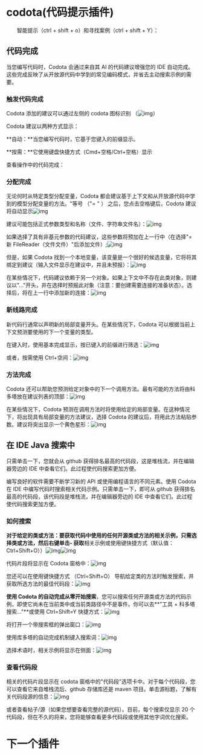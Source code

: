 # codota(代码提示插件)

  智能提示（ctrl + shift + o）和寻找案例（ctrl + shift + Y）：

[官方帮助文档（很详细）]: https://www.codota.com/user-guide/code-completions#triggering

## 代码完成

当您编写代码时，Codota 会通过来自其 AI 的代码建议增强您的 IDE 自动完成。这些完成反映了从开放源代码中学到的常见编码模式，并省去主动搜索示例的需要。

### 触发代码完成

Codota 添加的建议可以通过左侧的 codota 图标识别 （![img](https://d3ftmdkezac6rp.cloudfront.net/plugins/assets/favicon-32x32.705c05b3cbd38dbfabd1e0f93344b8a4.png)）

Codota 建议以两种方式显示：

**自动：**当您编写代码时，它基于您键入的前缀显示。

**按需：**它使用键盘快捷方式（Cmd+空格/Ctrl+空格）显示

查看操作中的代码完成：

### 分配完成

无论何时从特定类型分配变量，Codota 都会建议基于上下文和从开放源代码中学到的模型分配变量的方法。"等号 （"= " ） 之后，您点击空格键后，Codota 建议将自动显示![img](https://d3ftmdkezac6rp.cloudfront.net/plugins/assets/assignment-completions_01.5629eb0f24b9659b29e92fdfae9ec90f.png)

建议可能包括正式参数类型和名称（文件、字符串文件名）：![img](images/%E6%8F%92%E4%BB%B6%E4%BD%BF%E7%94%A8/assignment-completions_02.4c76662ebc91b3ce3aea6f3e3d317a02.png)

如果选择了具有非基元参数的代码建议，这些参数将预加在上一行中（在选择"=新 FileReader（文件文件）"后添加文件）;![img](https://d3ftmdkezac6rp.cloudfront.net/plugins/assets/assignment-completions_03.51eb314d580dde5b41b4623dfe39825f.png)

但是，如果 Codota 找到一个本地变量，该变量是一个很好的候选变量，它将将其绑定到建议（输入文件显示在建议中，并且未预报）：![img](images/%E6%8F%92%E4%BB%B6%E4%BD%BF%E7%94%A8/assignment-completions_04.8fc1eebbb0f265dc10c5d4d05af9321d.png)

在某些情况下，代码建议依赖于另一个对象。如果上下文中不存在此类对象，则建议以"..."开头，并在选择时预报此对象（注意：要创建需要连接的准备状态）。选择后，将在上一行中添加新的连接：![img](https://d3ftmdkezac6rp.cloudfront.net/plugins/assets/assignment-completions_05.7573b25f8368e9f3ed1169cc05743b23.png)

### 新线路完成

新代码行通常以声明新的局部变量开头。在某些情况下，Codota 可以根据当前上下文预测要使用的下一个变量的类型。

在键入时，使用基本完成显示，按已键入的前缀进行筛选：![img](images/%E6%8F%92%E4%BB%B6%E4%BD%BF%E7%94%A8/new-line-completions_01.6c83e7c1961c42fb93d07e0295496c9a.png)

或者，按需使用 Ctrl+空间：![img](https://d3ftmdkezac6rp.cloudfront.net/plugins/assets/new-line-completions_02.07cf8ed9ebb7decf97535ea1ea521474.png)

### 方法完成

Codota 还可以帮助您预测给定对象中的下一个调用方法。最有可能的方法将由科多塔放在建议列表的顶部：![img](https://d3ftmdkezac6rp.cloudfront.net/plugins/assets/method-completions_01.f5aa338015bb98c3af362343487a086a.png)

在某些情况下，Codota 预测在调用方法时将使用给定的局部变量。在这种情况下，将出现具有局部变量的方法建议，选择 Codota 的建议后，将用此方法粘贴参数。建议将突出显示一个黄色星形：![img](https://d3ftmdkezac6rp.cloudfront.net/plugins/assets/method-completions_02.6f43bfe1f52d9147a6388a569cab2313.png)

## 在 IDE Java 搜索中

只需单击一下，您就会从 github 获得排名最高的代码段，这是堆栈流，并在编辑器旁边的 IDE 中查看它们。此过程使代码搜索更加方便。

编写良好的软件需要不断学习新的 API 或使用编程语言的不同元素。使用 Codota 在 IDE 中编写代码时搜索相关代码示例。只需单击一下，即可从 github 获得排名最高的代码段，该代码段是堆栈流，并在编辑器旁边的 IDE 中查看它们。此过程使代码搜索更加方便。

### 如何搜索

**对于给定的类或方法：**要获取代码中使用的任何开源类或方法的相关示例，只需选择类或方法，然后右键单击**- 获取**相关示例或使用键快捷方式（默认值：Ctrl+Shift+O））![img](images/%E6%8F%92%E4%BB%B6%E4%BD%BF%E7%94%A8/search_01.744aa29f671017172e3c9d39263911a6.png)![img](images/%E6%8F%92%E4%BB%B6%E4%BD%BF%E7%94%A8/search_03.c7f445650ae9ee8c6afa9b78ec56df0c.png)

代码片段将显示在 Codota 窗格中：![img](https://d3ftmdkezac6rp.cloudfront.net/plugins/assets/search_04.ae928872ebf259913520f3ba8e543e62.png)

您还可以在使用键快捷方式 （Ctrl=Shift+O） 导航给定类的方法时触发搜索，并获取所选方法的最佳代码段：![img](images/%E6%8F%92%E4%BB%B6%E4%BD%BF%E7%94%A8/search_05.efa49d39678c3f178d2f2f81b514a90d.png)

**使用 Codota 的自动完成从零开始搜索**，您可以搜索任何开源类或方法的代码示例，即使它尚未在当前类中或当前类路径中不是事件。你可以去**"工具 + 科多塔搜索..."**或使用 Ctrl=Shift=Y 快捷方式：![img](images/%E6%8F%92%E4%BB%B6%E4%BD%BF%E7%94%A8/search_06.7c4f84689dc6759e6ec19403b18a73d6.png)

将打开一个带搜索框的弹出窗口：![img](images/%E6%8F%92%E4%BB%B6%E4%BD%BF%E7%94%A8/search_07.1617b0baceaa44778ff1d527ded0fd0d.png)

使用库多塔的自动完成机制键入搜索词：![img](images/%E6%8F%92%E4%BB%B6%E4%BD%BF%E7%94%A8/search_08.cc3816166c730ecb6f6e8a27ccc94365.png)

选择术语时，相关示例将显示在侧面：![img](images/%E6%8F%92%E4%BB%B6%E4%BD%BF%E7%94%A8/search_09.93af76e45e1601443df91ae031ae19fb.png)

### 查看代码段

相关的代码片段显示在 codota 窗格中的"代码段"选项卡中。对于每个代码段，您可以查看它来自堆栈流后、github 存储库还是 maven 项目。单击源标题，了解有关代码段源的信息：![img](images/%E6%8F%92%E4%BB%B6%E4%BD%BF%E7%94%A8/search_10.80466706a44b4b8ae23706269ad9d3c5.png)

或者查看帖子/源（如果您想要查看完整的源代码）。目前，每个搜索仅显示 20 个代码段，但在不久的将来，您将能够查看更多代码段或使用其他字词优化搜索。

# 下一个插件